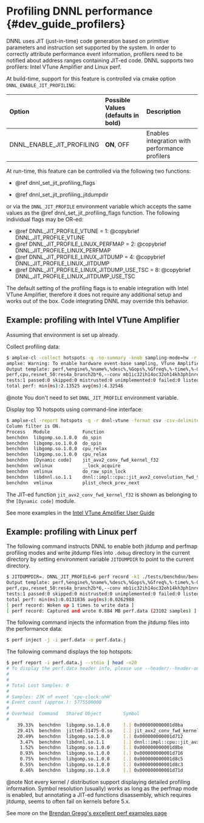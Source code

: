 Profiling DNNL performance {#dev_guide_profilers}
=================================================

DNNL uses JIT (just-in-time) code generation based on primitive parameters and
instruction set supported by the system. In order to correctly attribute
performance event information, profilers need to be notified about
address ranges containing JIT-ed code. DNNL supports two profilers: Intel
VTune Amplifier and Linux perf.

At build-time, support for this feature is controlled via cmake option
`DNNL_ENABLE_JIT_PROFILING`:

| Option                      | Possible Values (defaults in bold)   | Description
| :---                        |:---                                  | :---
|DNNL_ENABLE_JIT_PROFILING    | **ON**, OFF                          | Enables integration with performance profilers

At run-time, this feature can be controlled via the following two functions:

* @ref dnnl_set_jit_profiling_flags

* @ref dnnl_set_jit_profiling_jitdumpdir

or via the `DNNL_JIT_PROFILE` environment variable which accepts the same
values as the @ref dnnl_set_jit_profiling_flags function. The following
individual flags may be OR-ed:

* @ref DNNL_JIT_PROFILE_VTUNE = 1: @copybrief DNNL_JIT_PROFILE_VTUNE
* @ref DNNL_JIT_PROFILE_LINUX_PERFMAP = 2: @copybrief DNNL_JIT_PROFILE_LINUX_PERFMAP
* @ref DNNL_JIT_PROFILE_LINUX_JITDUMP = 4: @copybrief DNNL_JIT_PROFILE_LINUX_JITDUMP
* @ref DNNL_JIT_PROFILE_LINUX_JITDUMP_USE_TSC = 8: @copybrief DNNL_JIT_PROFILE_LINUX_JITDUMP_USE_TSC

The default setting of the profiling flags is to enable integration with Intel
VTune Amplifier, therefore it does not require any additional setup and works
out of the box. Code integrating DNNL may override this behavior.

## Example: profiling with Intel VTune Amplifier

Assuming that environment is set up already.

Collect profiling data:

~~~sh
$ amplxe-cl -collect hotspots -q -no-summary -knob sampling-mode=hw -r dnnl-vtune ./benchdnn --mode=P mb1ic32ih14oc32oh14kh3ph1n"resnet_50:res4a_branch2b*6"
amplxe: Warning: To enable hardware event-base sampling, VTune Amplifier has disabled the NMI watchdog timer. The watchdog timer will be re-enabled after collection completes.
Output template: perf,%engine%,%name%,%desc%,%Gops%,%Gfreq%,%-time%,%-Gflops%,%0time%,%0Gflops%
perf,cpu,resnet_50:res4a_branch2b*6,--conv mb1ic32ih14oc32oh14kh3ph1nresnet_50:res4a_branch2b*6,0.0032768,0,2.13525,1.53462,4.32546,0.757561
tests:1 passed:0 skipped:0 mistrusted:0 unimplemented:0 failed:0 listed:0
total perf: min(ms):2.13525 avg(ms):4.32546
~~~

@note You don't need to set `DNNL_JIT_PROFILE` environment variable.

Display top 10 hotspots using command-line interface:

~~~sh
$ amplxe-cl -report hotspots -q -r dnnl-vtune -format csv -csv-delimiter ';' -group-by process,module,function -column 'CPU Time:Self' | head -n 10 | column -t -s';'
Column filter is ON.
Process   Module            Function                                                                                                                           CPU Time
benchdnn  libgomp.so.1.0.0  do_spin                                                                                                                            54.796608
benchdnn  libgomp.so.1.0.0  do_spin                                                                                                                            52.075321
benchdnn  libgomp.so.1.0.0  cpu_relax                                                                                                                          3.979194
benchdnn  libgomp.so.1.0.0  cpu_relax                                                                                                                          3.838870
benchdnn  [Dynamic code]    jit_avx2_conv_fwd_kernel_f32                                                                                                       2.355442
benchdnn  vmlinux           __lock_acquire                                                                                                                     0.801853
benchdnn  vmlinux           do_raw_spin_lock                                                                                                                   0.290672
benchdnn  libdnnl.so.1.1    dnnl::impl::cpu::jit_avx2_convolution_fwd_t::execute_forward(dnnl::impl::exec_ctx_t const&) const::{lambda(intint)#1}::operator()  0.260602
benchdnn  vmlinux           plist_check_prev_next                                                                                                              0.115266
~~~

The JIT-ed function `jit_avx2_conv_fwd_kernel_f32` is shown as belonging to
the `[Dynamic code]` module.

See more examples in the [Intel VTune Amplifier User Guide](https://software.intel.com/en-us/vtune-amplifier-help-tutorials-and-samples)

## Example: profiling with Linux perf

The following command instructs DNNL to enable both jitdump and perfmap
profiling modes and write jitdump files into `.debug` directory in the current
directory by setting environment variable `JITDUMPDIR` to point to the current
directory.

~~~sh
$ JITDUMPDIR=. DNNL_JIT_PROFILE=6 perf record -k1 ./tests/benchdnn/benchdnn --mode=P mb1ic32ih14oc32oh14kh3ph1n"resnet_50:res4a_branch2b*6"
Output template: perf,%engine%,%name%,%desc%,%Gops%,%Gfreq%,%-time%,%-Gflops%,%0time%,%0Gflops%
perf,cpu,resnet_50:res4a_branch2b*6,--conv mb1ic32ih14oc32oh14kh3ph1nresnet_50:res4a_branch2b*6,0.0032768,0,0.0131836,248.551,0.0262988,124.599
tests:1 passed:0 skipped:0 mistrusted:0 unimplemented:0 failed:0 listed:0
total perf: min(ms):0.0131836 avg(ms):0.0262988
[ perf record: Woken up 1 times to write data ]
[ perf record: Captured and wrote 0.884 MB perf.data (23102 samples) ]
~~~

The following command injects the information from the jitdump files into the performance data:
~~~sh
$ perf inject -j -i perf.data -o perf.data.j
~~~

The following command displays the top hotspots:
~~~sh
$ perf report -i perf.data.j --stdio | head -n20
# To display the perf.data header info, please use --header/--header-only options.
#
#
# Total Lost Samples: 0
#
# Samples: 23K of event 'cpu-clock:uhH'
# Event count (approx.): 5775500000
#
# Overhead  Command   Shared Object        Symbol
#
    39.33%  benchdnn  libgomp.so.1.0.0     [.] 0x000000000001d8ba
    29.41%  benchdnn  jitted-31475-0.so    [.] jit_avx2_conv_fwd_kernel_f32
    20.49%  benchdnn  libgomp.so.1.0.0     [.] 0x000000000001d712
     3.47%  benchdnn  libdnnl.so.1.1       [.] dnnl::impl::cpu::jit_avx2_convolution_fwd_t::execute_forward(dnnl::impl::exec_ctx_t const&) const::{lambda(int, int)#1}::operator()
     1.52%  benchdnn  libgomp.so.1.0.0     [.] 0x000000000001d8be
     0.93%  benchdnn  libgomp.so.1.0.0     [.] 0x000000000001d716
     0.75%  benchdnn  libgomp.so.1.0.0     [.] 0x000000000001d8c5
     0.55%  benchdnn  libgomp.so.1.0.0     [.] 0x000000000001d8c3
     0.46%  benchdnn  libgomp.so.1.0.0     [.] 0x000000000001d71d
~~~

@note Not every kernel / distribution support displaying detailed profiling
information. Symbol resolution (usually) works as long as the perfmap mode is
enabled, but annotating a JIT-ed functions disassembly, which requires
jitdump, seems to often fail on kernels before 5.x.

See more on the
[Brendan Gregg's excellent perf examples page](http://www.brendangregg.com/perf.html)
